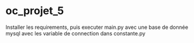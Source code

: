 # oc_projet_5
Installer les requirements,
puis executer main.py avec une base de donnée mysql avec les variable de connection dans constante.py

